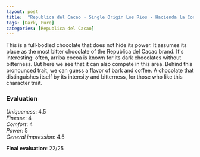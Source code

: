 ```yaml
---
layout: post
title:  "Republica del Cacao - Single Origin Los Rios - Hacienda la Concepcion - 85% Fine Cacao"
tags: [Dark, Pure] 
categories: [Republica del Cacao]
---
```



This is a full-bodied chocolate that does not hide its power. It assumes its place as the most bitter chocolate of the Republica del Cacao brand. It's interesting: often, arriba cocoa is known for its dark chocolates without bitterness. But here we see that it can also compete in this area. Behind this pronounced trait, we can guess a flavor of bark and coffee.
A chocolate that distinguishes itself by its intensity and bitterness, for those who like this character trait. 


### Evaluation

_Uniqueness_: 4.5  
_Finesse_: 4  
_Comfort_: 4  
_Power_: 5  
_General impression_: 4.5

**Final evaluation**: 22/25